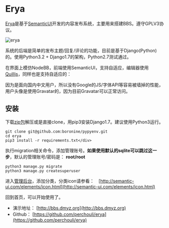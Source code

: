 Erya
====

[Erya](https://github.com/perchouli/erya)是基于[SemanticUI](http://semantic-ui.com/)开发的内容发布系统，主要用来搭建BBS。遵守GPLV3协议。

![erya](http://dmyz.org/wp-content/uploads/2014/07/erya.jpg)

系统的后端是简单的发布主题/回复/评论的功能，目前是基于Django(Python)的。使用Python3.2 + Django1.7的架构，Python2.7测试通过。

在界面上模仿NodeBB，前端使用SemanticUI，支持自适应，编辑器使用[Quilljs](http://quilljs.com/)，同样也是支持自适应的：

因为是面向国内中文用户，所以没有Google的JS/字体API等容易被墙掉的性能，用户头像是使用Gravatar的，因为目前Gravatar可以正常访问。

## 安装

下载[zip包](https://github.com/perchouli/erya/archive/master.zip)解压或是直接clone，用pip3安装Django1.7。建议使用Python3运行。

    git clone git@github.com:boronine/pypyenv.git
    cd erya
    pip3 install -r requirements.txt</div>

执行migration相关命令，添加管理账号。**如果使用默认的sqlite可以跳过这一步**，默认的管理账号/密码是： **root/root**

    python3 manage.py migrate
    python3 manage.py createsuperuser

进入[管理后台](http://bbs.dmyz.org/admin/)，添加分类，分类icon请参看：　[http://semantic-ui.com/elements/icon.html](http://semantic-ui.com/elements/icon.html)

回到首页，可以开始使用了。

*   演示地址： [http://bbs.dmyz.org](http://bbs.dmyz.org)
*   Github： [https://github.com/perchouli/erya](https://github.com/perchouli/erya)
